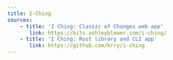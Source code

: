 ```yaml
---
title: I-Ching
sources:
    - title: 'I Ching: Classic of Changes web app'
       link: https://bits.ashleyblewer.com/i-ching/
    - title: 'I Ching: Rust library and CLI app'
       link: https://github.com/krry/i-ching
---
```

